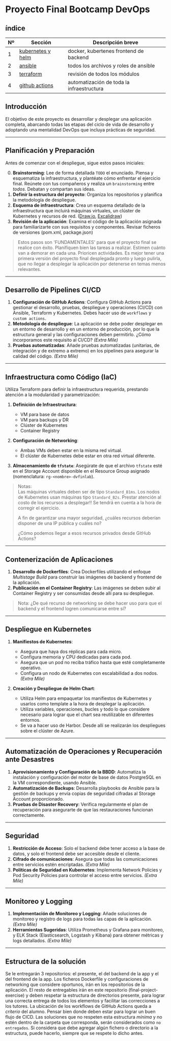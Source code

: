 # Proyecto Final Bootcamp DevOps

## índice

| Nº | Sección                         | Descripción breve                           |
|----|----------------------------------------------|---------------------------------------------|
| 1  | [kubernetes y helm](./documentacion/kubernetes_helm.md) | docker, kubertenes frontend de backend        |
| 2  | [ansible](./documentacion/ansible.md)                    | todos los archivos y roles de ansible         |
| 3  | [terraform](./documentacion/terraform_modular.md)       | revisión de todos los módulos                  |
| 4  | [github actions](./documentacion/workflows_actions.md)           | automatización de toda la infraestructura     |

## Introducción

El objetivo de este proyecto es desarrollar y desplegar una aplicación completa, abarcando todas las etapas del ciclo de vida de desarrollo y adoptando una mentalidad DevOps que incluya prácticas de seguridad. 

---

## Planificación y Preparación

Antes de comenzar con el despliegue, sigue estos pasos iniciales:

0. **Brainstorming**: Lee de forma detallada `TODO` el enunciado. Piensa y esquematiza la infraestructura, y plantéate cómo enfrentar el ejercicio final. Reúnete con tus compañeros y realiza un `brainstorming` entre *todos*. Debatan y compartan sus ideas.
1. **Definir la estructura del proyecto**: Organiza los repositorios y planifica la metodología de despliegue.
2. **Esquema de infraestructura**: Crea un esquema detallado de la infraestructura que incluirá máquinas virtuales, un clúster de Kubernetes y recursos de red. ([Draw.io](https://app.diagrams.net/), [Excalidraw](https://excalidraw.com/))
3. **Revisión de la aplicación**: Examina el código de la aplicación asignada para familiarizarte con sus requisitos y componentes. Revisar ficheros de versiones (pom.xml, package.json)
> Estos pasos son 'FUNDAMENTALES' para que el proyecto final se realice con éxito. Planifiquen bien las tareas a realizar. Estimen cuánto van a demorar en cada una. Prioricen actividades. Es mejor tener una primera versión del proyecto final desplegada pronto y luego pulirla, que no llegar a desplegar la aplicación por detenerse en temas menos relevantes.
---

## Desarrollo de Pipelines CI/CD

1. **Configuración de GitHub Actions**: Configura GitHub Actions para gestionar el desarrollo, pruebas, despliegue y operaciones (CI/CD) con Ansible, Terraform y Kubernetes. Debes hacer uso de `workflows` y `custom actions`.
1. **Metodología de despliegue**: La aplicación se debe poder desplegar en un entorno de desarrollo y en un entorno de producción, por lo que la estructura general y las configuraciones deben permitirlo. ¿Cómo incorporamos este requisito al CI/CD? *(Extra Mile)*
1. **Pruebas automatizadas**: Añade pruebas automatizadas (unitarias, de integración y de extremo a extremo) en los pipelines para asegurar la calidad del código. *(Extra Mile)*

---

## Infraestructura como Código (IaC)

Utiliza Terraform para definir la infraestructura requerida, prestando atención a la modularidad y parametrización:

1. **Definición de Infraestructura**:
   - VM para base de datos
   - VM para backups y DR
   - Clúster de Kubernetes
   - Container Registry

2. **Configuración de Networking**:
   - Ambas VMs deben estar en la misma red virtual.
   - El clúster de Kubernetes debe estar en otra red virtual diferente.
   
3. **Almacenamiento de `tfstate`**: Asegúrate de que el archivo `tfstate` esté en el Storage Account disponible en el Resource Group asignado (nomenclatura: `rg-<nombre>-dvfinlab`).

> Notas: <br>
> Las máquinas virtuales deben ser de tipo `Standard_B1ms`. Los nodos de Kubernetes usan máquinas tipo `Standard_B2s`. 
> Prestar atención al costo de los recursos a desplegar!! Se tendrá en cuenta a la hora de corregir el ejercicio.
>
> A fin de garantizar una mayor seguridad, ¿cuáles recursos deberían disponer de una IP pública y cuáles no? 
>
> ¿Cómo podemos llegar a esos recursos privados desde GitHub Actions?

---

## Contenerización de Aplicaciones

1. **Desarrollo de Dockerfiles**: Crea Dockerfiles utilizando el enfoque *Multistage Build* para construir las imágenes de backend y frontend de la aplicación.
2. **Publicación en el Container Registry**: Las imágenes se deben subir al Container Registry y ser consumidas desde allí para su despliegue.

> Nota: ¿De qué recurso de networking se debe hacer uso para que el backend y el frontend logren comunicarse entre sí?

---

## Despliegue en Kubernetes

1. **Manifiestos de Kubernetes**:
   - Asegura que haya dos réplicas para cada micro.
   - Configura memoria y CPU dedicadas para cada pod.
   - Asegura que un pod no reciba tráfico hasta que esté completamente operativo.
   - Configura un nodo de Kubernetes con escalabilidad a dos nodos. *(Extra Mile)*

2. **Creación y Despliegue de Helm Chart**:
   - Utiliza Helm para empaquetar los manifiestos de Kubernetes y usarlos como template a la hora de desplegar la aplicación.
   - Utiliza variables, operaciones, bucles y todo lo que considere necesario para lograr que el chart sea reutilizable en diferentes entornos.
   - Se va a hacer uso de Harbor. Desde allí se realizarán los despliegues sobre el clúster de Azure.

---

## Automatización de Operaciones y Recuperación ante Desastres

1. **Aprovisionamiento y Configuración de la BBDD**: Automatiza la instalación y configuración del motor de base de datos PostgreSQL en la VM correspondiente, usando Ansible.
2. **Automatización de Backups**: Desarrolla playbooks de Ansible para la gestión de backups y envía copias de seguridad cifradas al Storage Account proporcionado.
3. **Pruebas de Disaster Recovery**: Verifica regularmente el plan de recuperación para asegurarte de que las restauraciones funcionan correctamente.

---

## Seguridad 

1. **Restricción de Acceso**: Solo el backend debe tener acceso a la base de datos, y solo el frontend debe ser accesible desde el cliente.
1. **Cifrado de comunicaciones**: Asegura que todas las comunicaciones entre servicios estén encriptadas. *(Extra Mile)*
1. **Políticas de Seguridad en Kubernetes**: Implementa Network Policies y Pod Security Policies para controlar el acceso entre servicios. *(Extra Mile)*

---

## Monitoreo y Logging 

1. **Implementación de Monitoreo y Logging**: Añade soluciones de monitoreo y registro de logs para todas las capas de la aplicación. *(Extra Mile)*
2. **Herramientas Sugeridas**: Utiliza Prometheus y Grafana para monitoreo, y ELK Stack (Elasticsearch, Logstash y Kibana) para obtener métricas y logs detallados. *(Extra Mile)*

---

## Estructura de la solución

Se le entregarán 3 repositorios: el presente, el del backend de la app y el del frontend de la app. Los ficheros Dockerfile y configuraciones de networking que considere oportunos, irán en los repositorios de la aplicación. El resto de entregables irán en este repositorio (final-project-exercise) y deben respetar la estructura de directorios presente, para lograr una correcta entrega de todos los elementos y facilitar las correcciones a los tutores. La ubicación de los workflows de GitHub Actions queda a *criterio* del alumno. Pensar bien donde deben estar para lograr un buen flujo de CICD. Las soluciones que no respeten esta estructura *mínima* y no estén dentro de la carpeta que corresponda, serán considerados como `no entregados`. Si considera que debe agregar algún fichero o directorio a la estructura, puede hacerlo, siempre que se respete lo dicho antes.
